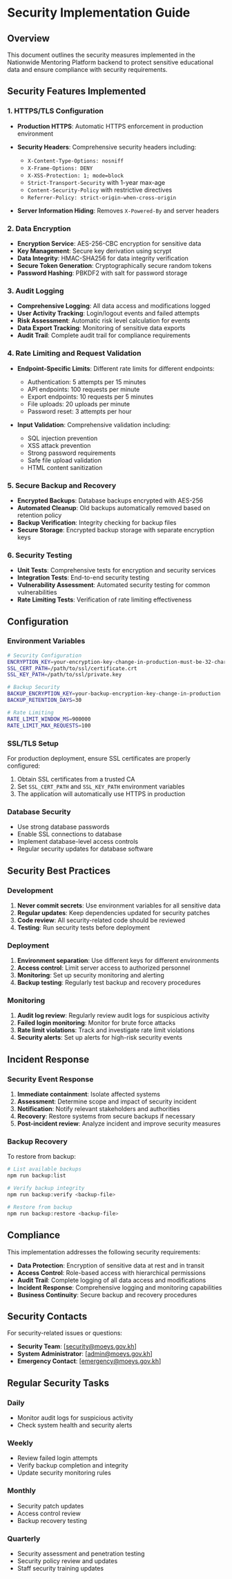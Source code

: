 # Security Implementation Guide

## Overview

This document outlines the security measures implemented in the Nationwide Mentoring Platform backend to protect sensitive educational data and ensure compliance with security requirements.

## Security Features Implemented

### 1. HTTPS/TLS Configuration

- **Production HTTPS**: Automatic HTTPS enforcement in production environment
- **Security Headers**: Comprehensive security headers including:
  - `X-Content-Type-Options: nosniff`
  - `X-Frame-Options: DENY`
  - `X-XSS-Protection: 1; mode=block`
  - `Strict-Transport-Security` with 1-year max-age
  - `Content-Security-Policy` with restrictive directives
  - `Referrer-Policy: strict-origin-when-cross-origin`

- **Server Information Hiding**: Removes `X-Powered-By` and server headers

### 2. Data Encryption

- **Encryption Service**: AES-256-CBC encryption for sensitive data
- **Key Management**: Secure key derivation using scrypt
- **Data Integrity**: HMAC-SHA256 for data integrity verification
- **Secure Token Generation**: Cryptographically secure random tokens
- **Password Hashing**: PBKDF2 with salt for password storage

### 3. Audit Logging

- **Comprehensive Logging**: All data access and modifications logged
- **User Activity Tracking**: Login/logout events and failed attempts
- **Risk Assessment**: Automatic risk level calculation for events
- **Data Export Tracking**: Monitoring of sensitive data exports
- **Audit Trail**: Complete audit trail for compliance requirements

### 4. Rate Limiting and Request Validation

- **Endpoint-Specific Limits**: Different rate limits for different endpoints:
  - Authentication: 5 attempts per 15 minutes
  - API endpoints: 100 requests per minute
  - Export endpoints: 10 requests per 5 minutes
  - File uploads: 20 uploads per minute
  - Password reset: 3 attempts per hour

- **Input Validation**: Comprehensive validation including:
  - SQL injection prevention
  - XSS attack prevention
  - Strong password requirements
  - Safe file upload validation
  - HTML content sanitization

### 5. Secure Backup and Recovery

- **Encrypted Backups**: Database backups encrypted with AES-256
- **Automated Cleanup**: Old backups automatically removed based on retention policy
- **Backup Verification**: Integrity checking for backup files
- **Secure Storage**: Encrypted backup storage with separate encryption keys

### 6. Security Testing

- **Unit Tests**: Comprehensive tests for encryption and security services
- **Integration Tests**: End-to-end security testing
- **Vulnerability Assessment**: Automated security testing for common vulnerabilities
- **Rate Limiting Tests**: Verification of rate limiting effectiveness

## Configuration

### Environment Variables

```bash
# Security Configuration
ENCRYPTION_KEY=your-encryption-key-change-in-production-must-be-32-chars
SSL_CERT_PATH=/path/to/ssl/certificate.crt
SSL_KEY_PATH=/path/to/ssl/private.key

# Backup Security
BACKUP_ENCRYPTION_KEY=your-backup-encryption-key-change-in-production
BACKUP_RETENTION_DAYS=30

# Rate Limiting
RATE_LIMIT_WINDOW_MS=900000
RATE_LIMIT_MAX_REQUESTS=100
```

### SSL/TLS Setup

For production deployment, ensure SSL certificates are properly configured:

1. Obtain SSL certificates from a trusted CA
2. Set `SSL_CERT_PATH` and `SSL_KEY_PATH` environment variables
3. The application will automatically use HTTPS in production

### Database Security

- Use strong database passwords
- Enable SSL connections to database
- Implement database-level access controls
- Regular security updates for database software

## Security Best Practices

### Development

1. **Never commit secrets**: Use environment variables for all sensitive data
2. **Regular updates**: Keep dependencies updated for security patches
3. **Code review**: All security-related code should be reviewed
4. **Testing**: Run security tests before deployment

### Deployment

1. **Environment separation**: Use different keys for different environments
2. **Access control**: Limit server access to authorized personnel
3. **Monitoring**: Set up security monitoring and alerting
4. **Backup testing**: Regularly test backup and recovery procedures

### Monitoring

1. **Audit log review**: Regularly review audit logs for suspicious activity
2. **Failed login monitoring**: Monitor for brute force attacks
3. **Rate limit violations**: Track and investigate rate limit violations
4. **Security alerts**: Set up alerts for high-risk security events

## Incident Response

### Security Event Response

1. **Immediate containment**: Isolate affected systems
2. **Assessment**: Determine scope and impact of security incident
3. **Notification**: Notify relevant stakeholders and authorities
4. **Recovery**: Restore systems from secure backups if necessary
5. **Post-incident review**: Analyze incident and improve security measures

### Backup Recovery

To restore from backup:

```bash
# List available backups
npm run backup:list

# Verify backup integrity
npm run backup:verify <backup-file>

# Restore from backup
npm run backup:restore <backup-file>
```

## Compliance

This implementation addresses the following security requirements:

- **Data Protection**: Encryption of sensitive data at rest and in transit
- **Access Control**: Role-based access with hierarchical permissions
- **Audit Trail**: Complete logging of all data access and modifications
- **Incident Response**: Comprehensive logging and monitoring capabilities
- **Business Continuity**: Secure backup and recovery procedures

## Security Contacts

For security-related issues or questions:

- **Security Team**: [security@moeys.gov.kh]
- **System Administrator**: [admin@moeys.gov.kh]
- **Emergency Contact**: [emergency@moeys.gov.kh]

## Regular Security Tasks

### Daily
- Monitor audit logs for suspicious activity
- Check system health and security alerts

### Weekly
- Review failed login attempts
- Verify backup completion and integrity
- Update security monitoring rules

### Monthly
- Security patch updates
- Access control review
- Backup recovery testing

### Quarterly
- Security assessment and penetration testing
- Security policy review and updates
- Staff security training updates